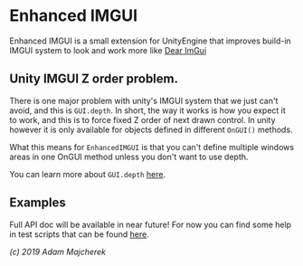 # Enhanced IMGUI

Enhanced IMGUI is a small extension for UnityEngine that improves build-in IMGUI system to look and work more like [Dear ImGui](https://github.com/ocornut/imgui)

## Unity IMGUI Z order problem.

There is one major problem with unity's IMGUI system that we just can't avoid, and this is `GUI.depth`. In short, the way it works is how you expect it to work, and this is to force fixed Z order of next drawn control. In unity however it is only available for objects defined in different `OnGUI()` methods.

What this means for `EnhancedIMGUI` is that you can't define multiple windows areas in one OnGUI method unless you don't want to use depth. 

You can learn more about `GUI.depth` [here](https://docs.unity3d.com/ScriptReference/GUI-depth.html).

## Examples

Full API doc will be available in near future!
For now you can find some help in test scripts that can be found [here](https://github.com/TylkoDemon/EnhancedIMGUI/blob/master/EnhancedIMGUI/Source/Test/Test.cs).

*(c) 2019 Adam Majcherek*
